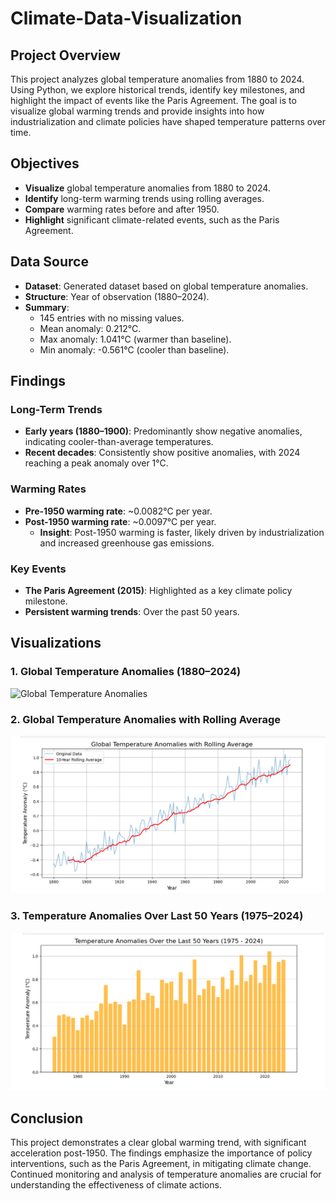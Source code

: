 # Climate-Data-Visualization


## Project Overview
This project analyzes global temperature anomalies from 1880 to 2024. Using Python, we explore historical trends, identify key milestones, and highlight the impact of events like the Paris Agreement. The goal is to visualize global warming trends and provide insights into how industrialization and climate policies have shaped temperature patterns over time.

## Objectives
- **Visualize** global temperature anomalies from 1880 to 2024.
- **Identify** long-term warming trends using rolling averages.
- **Compare** warming rates before and after 1950.
- **Highlight** significant climate-related events, such as the Paris Agreement.

## Data Source
- **Dataset**: Generated dataset based on global temperature anomalies.
- **Structure**: Year of observation (1880–2024).
- **Summary**:
  - 145 entries with no missing values.
  - Mean anomaly: 0.212°C.
  - Max anomaly: 1.041°C (warmer than baseline).
  - Min anomaly: -0.561°C (cooler than baseline).

## Findings
### Long-Term Trends
- **Early years (1880–1900)**: Predominantly show negative anomalies, indicating cooler-than-average temperatures.
- **Recent decades**: Consistently show positive anomalies, with 2024 reaching a peak anomaly over 1°C.

### Warming Rates
- **Pre-1950 warming rate**: ~0.0082°C per year.
- **Post-1950 warming rate**: ~0.0097°C per year.
  - **Insight**: Post-1950 warming is faster, likely driven by industrialization and increased greenhouse gas emissions.

### Key Events
- **The Paris Agreement (2015)**: Highlighted as a key climate policy milestone.
- **Persistent warming trends**: Over the past 50 years.


## Visualizations

### 1. Global Temperature Anomalies (1880–2024)
![Global Temperature Anomalies](images/Global%20Temperature%20Anomalies%20(1880%20to%202024).png)


### 2. Global Temperature Anomalies with Rolling Average
![Global Temperature Anomalies with Rolling Average](images/Global%20Temperature%20Anomalies%20with%20Rolling%20Average.png)

### 3. Temperature Anomalies Over Last 50 Years (1975–2024)
![Temperature Anomalies Over Last 50 Years](images/Temperature%20Anomalies%20over%20last%2050%20years%20(1975%20to%202024).png)


## Conclusion
This project demonstrates a clear global warming trend, with significant acceleration post-1950. The findings emphasize the importance of policy interventions, such as the Paris Agreement, in mitigating climate change. Continued monitoring and analysis of temperature anomalies are crucial for understanding the effectiveness of climate actions.

